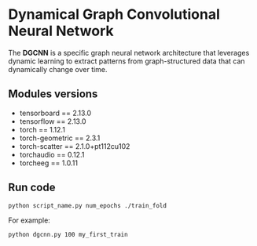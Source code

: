 # Dynamical Graph Convolutional Neural Network
The **DGCNN** is a specific graph neural network architecture that leverages dynamic learning to extract patterns from graph-structured data that can dynamically change over time.

## Modules versions
* tensorboard == 2.13.0
* tensorflow == 2.13.0
* torch == 1.12.1
* torch-geometric == 2.3.1
* torch-scatter == 2.1.0+pt112cu102
* torchaudio == 0.12.1
* torcheeg == 1.0.11

## Run code
```
python script_name.py num_epochs ./train_fold
```
For example:
```
python dgcnn.py 100 my_first_train
```

